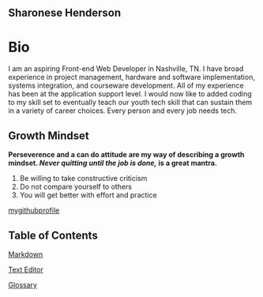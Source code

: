 ## Sharonese Henderson

# Bio

I am an aspiring Front-end Web Developer in Nashville, TN. I have broad experience in project management, hardware and software implementation, systems integration, and courseware development. All of my experience has been at the application support level. I would now like to added coding to my skill set to eventually teach our youth tech skill that can sustain them in a variety of career choices. Every person and every job needs tech.


## Growth Mindset

**Perseverence and a can do attitude are my way of describing a growth mindset. _Never quitting until the job is done,_ is a great mantra.**

1. Be willing to take constructive criticism
2. Do not compare yourself to others
3. You will get better with effort and practice

[mygithubprofile](https://github.com/sahenderson101)

## Table of Contents

[Markdown](https://github.com/sahenderson101/reading-notes/blob/main/Markdown.md#markdown)

[Text Editor](https://github.com/sahenderson101/reading-notes/blob/main/text-editor.md)

[Glossary](https://github.com/sahenderson101/reading-notes/blob/main/Glossary.md)
